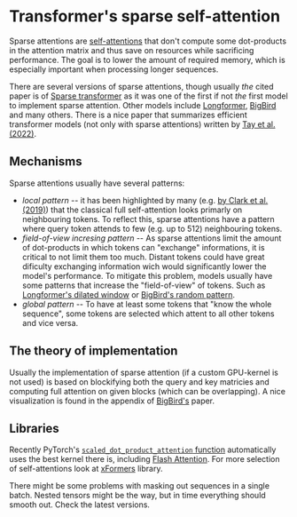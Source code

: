 # Transformer's sparse self-attention

Sparse attentions are [self-attentions](./transformer_self_attention.md) that
don't compute some dot-products in the attention matrix and thus save on
resources while sacrificing performance. The goal is to lower the amount of
required memory, which is especially important when processing longer
sequences.

There are several versions of sparse attentions, though usually *the* cited
paper is of [Sparse transformer](./sparse_transformer.md) as it was one of the
first if not *the* first model to implement sparse attention. Other models
include [Longformer](./longformer.md), [BigBird](./bigbird.md) and many others.
There is a nice paper that summarizes efficient transformer models (not only
with sparse attentions) written by [Tay et al.
(2022)](https://dl.acm.org/doi/pdf/10.1145/3530811).

## Mechanisms

Sparse attentions usually have several patterns:

- *local pattern* -- it has been highlighted by many (e.g. [by Clark et al.
  (2019)](https://arxiv.org/abs/1906.04341)) that the classical full
  self-attention looks primarly on neighbouring tokens. To reflect this, sparse
  attentions have a pattern where query token attends to few (e.g. up to 512)
  neighbouring tokens.
- *field-of-view incresing pattern* -- As sparse attentions limit the amount of
  dot-products in which tokens can "exchange" informations, it is critical to
  not limit them too much. Distant tokens could have great dificulty exchanging
  information wich would significantly lower the model's performance. To
  mitigate this problem, models usually have some patterns that increase the
  "field-of-view" of tokens. Such as [Longformer's dilated
  window](./longformer.md) or [BigBird's random pattern](./bigbird.md).
- *global pattern* -- To have at least some tokens that "know the whole
  sequence", some tokens are selected which attent to all other tokens and vice
  versa.

## The theory of implementation

Usually the implementation of sparse attention (if a custom GPU-kernel is not
used) is based on blockifying both the query and key matricies and computing
full attention on given blocks (which can be overlapping). A nice visualization
is found in the appendix of [BigBird's](./bigbird.md) paper.

## Libraries

Recently PyTorch's [`scaled_dot_product_attention`
function](https://pytorch.org/docs/2.2/generated/torch.nn.functional.scaled_dot_product_attention.html)
automatically uses the best kernel there is, including [Flash
Attention](./flash_attention.md). For more selection of self-attentions look at
[xFormers](https://github.com/facebookresearch/xformers) library.

There might be some problems with masking out sequences in a single batch.
Nested tensors might be the way, but in time everything should smooth out. Check
the latest versions.
